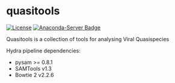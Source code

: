 quasitools
==========

[![License](https://img.shields.io/badge/License-Apache%202.0-blue.svg)](https://opensource.org/licenses/Apache-2.0)  [![Anaconda-Server Badge](https://anaconda.org/bioconda/quasitools/badges/installer/conda.svg)](https://conda.anaconda.org/bioconda)

Quasitools is a collection of tools for analysing Viral Quasispecies

Hydra pipeline dependencies:
* pysam >= 0.8.1
* SAMTools v1.3
* Bowtie 2 v2.2.6
